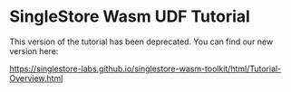 # SingleStore Wasm UDF Tutorial

This version of the tutorial has been deprecated.  You can find our new version here:

https://singlestore-labs.github.io/singlestore-wasm-toolkit/html/Tutorial-Overview.html

